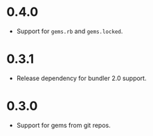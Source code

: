 # 0.4.0

- Support for `gems.rb` and `gems.locked`.

# 0.3.1

- Release dependency for bundler 2.0 support.

# 0.3.0

- Support for gems from git repos.
